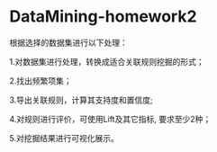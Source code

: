 # DataMining-homework2

根据选择的数据集进行以下处理：

1.对数据集进行处理，转换成适合关联规则挖掘的形式；

2.找出频繁项集；

3.导出关联规则，计算其支持度和置信度;

4.对规则进行评价，可使用Lift及其它指标, 要求至少2种；

5.对挖掘结果进行可视化展示。
 
